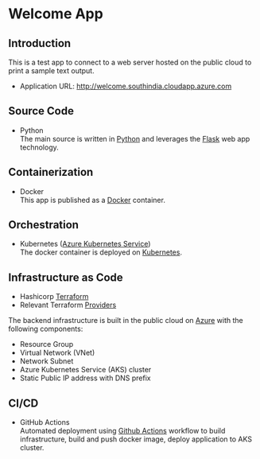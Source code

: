 # Welcome App

## Introduction
This is a test app to connect to a web server hosted on the public cloud to print a sample text output.
- Application URL: http://welcome.southindia.cloudapp.azure.com

## Source Code
- Python\
The main source is written in [Python](https://www.python.org/doc/) and leverages the [Flask](https://flask.palletsprojects.com/en/3.0.x/) web app technology.

## Containerization
- Docker\
This app is published as a [Docker](https://docs.docker.com/) container.

## Orchestration
- Kubernetes ([Azure Kubernetes Service](https://azure.microsoft.com/en-in/products/kubernetes-service))\
The docker container is deployed on [Kubernetes](https://kubernetes.io/docs/home/).

## Infrastructure as Code
- Hashicorp [Terraform](https://developer.hashicorp.com/terraform/docs)
- Relevant Terraform [Providers](https://registry.terraform.io/browse/providers)

The backend infrastructure is built in the public cloud on [Azure](https://azure.microsoft.com/) with the following components:
- Resource Group
- Virtual Network (VNet)
- Network Subnet
- Azure Kubernetes Service (AKS) cluster
- Static Public IP address with DNS prefix

## CI/CD
- GitHub Actions\
Automated deployment using [Github Actions](https://github.com/features/actions) workflow to build infrastructure, build and push docker image, deploy application to AKS cluster.